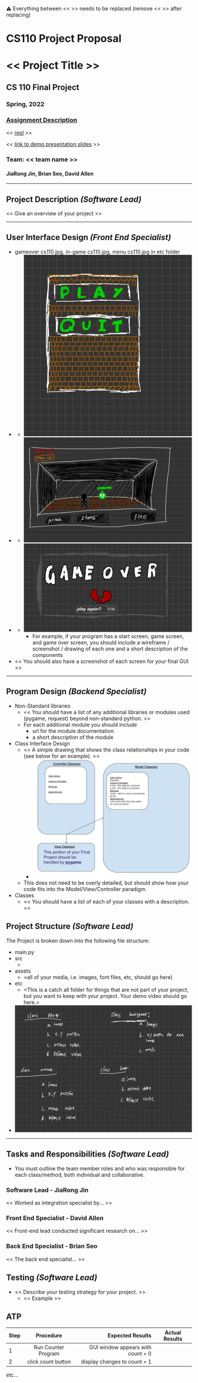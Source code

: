 :warning: Everything between << >> needs to be replaced (remove << >> after replacing)
# CS110 Project Proposal
# << Project Title >>
## CS 110 Final Project
### Spring, 2022
### [Assignment Description](https://docs.google.com/document/d/1H4R6yLL7som1lglyXWZ04RvTp_RvRFCCBn6sqv-82ps/edit#)

<< [repl](#) >>

<< [link to demo presentation slides](#) >>

### Team: << team name >>
#### JiaRong Jin, Brian Seo, David Allen

***

## Project Description *(Software Lead)*

<< Give an overview of your project >>

***    

## User Interface Design *(Front End Specialist)*

* gameover cs110.jpg, in-game cs110.jpg, menu cs110.jpg in etc folder
* * ![game menu sketch](etc/menu_cs110.jpg)
* * ![in-game sketch](etc/in-game_cs110.jpg)
* * ![game over sketch](etc/gameover_cs110.jpg)
    * For example, if your program has a start screen, game screen, and game over screen, you should include a wireframe / screenshot / drawing of each one and a short description of the components
* << You should also have a screenshot of each screen for your final GUI >>

***        

## Program Design *(Backend Specialist)*

* Non-Standard libraries
    * << You should have a list of any additional libraries or modules used (pygame, request) beyond non-standard python. >>
    * For each additional module you should include
        * url for the module documentation
        * a short description of the module
* Class Interface Design
    * << A simple drawing that shows the class relationships in your code (see below for an example). >>
        * ![class diagram](assets/class_diagram.jpg)
    * This does not need to be overly detailed, but should show how your code fits into the Model/View/Controller paradigm.
* Classes
    * << You should have a list of each of your classes with a description. >>

## Project Structure *(Software Lead)*

The Project is broken down into the following file structure:

* main.py
* src
    * <all of your python files should go here>
* assets
    * <all of your media, i.e. images, font files, etc, should go here)
* etc
    * <This is a catch all folder for things that are not part of your project, but you want to keep with your project. Your demo video should go here.>
* ![structure sketch](etc/class_structure_sketch.jpg)

***

## Tasks and Responsibilities *(Software Lead)*

   * You must outline the team member roles and who was responsible for each class/method, both individual and collaborative.

### Software Lead - JiaRong Jin

<< Worked as integration specialist by... >>

### Front End Specialist - David Allen

<< Front-end lead conducted significant research on... >>

### Back End Specialist - Brian Seo

<< The back end specialist... >>

## Testing *(Software Lead)*

* << Describe your testing strategy for your project. >>
    * << Example >>

## ATP

| Step                  | Procedure     | Expected Results  | Actual Results |
| ----------------------|:-------------:| -----------------:| -------------- |
|  1  | Run Counter Program  | GUI window appears with count = 0  |          |
|  2  | click count button  | display changes to count = 1 |                 |
etc...
